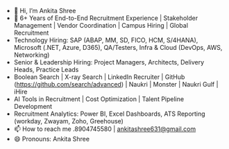 - 👋 Hi, I’m Ankita Shree
- 👀 6+ Years of End-to-End Recruitment Experience | Stakeholder Management | Vendor Coordination | Campus Hiring | Global Recruitment 
-  Technology Hiring: SAP (ABAP, MM, SD, FICO, HCM, S/4HANA), Microsoft (.NET, Azure, D365), QA/Testers, Infra & Cloud (DevOps, AWS, Networking)
-  Senior & Leadership Hiring: Project Managers, Architects, Delivery Heads, Practice Leads
-  Boolean Search | X-ray Search | LinkedIn Recruiter | GitHub (https://github.com/search/advanced) | Naukri | Monster | Naukri Gulf | iHire
-  AI Tools in Recruitment | Cost Optimization | Talent Pipeline Development
-  Recruitment Analytics: Power BI, Excel Dashboards, ATS Reporting (workday, Zwayam, Zoho, Greehouse)
- 📫 How to reach me .8904745580 | ankitashree631@gmail.com
- 😄 Pronouns: Ankita Shree


<!---
AnkitaShree13/AnkitaShree13 is a ✨ special ✨ repository because its `README.md` (this file) appears on your GitHub profile.
You can click the Preview link to take a look at your changes.
--->
